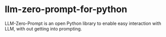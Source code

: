 # llm-zero-prompt-for-python
LLM-Zero-Prompt is an open Python library to enable easy interaction with LLM, with out getting into prompting.
